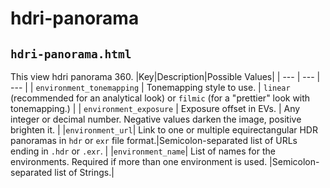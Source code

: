 # hdri-panorama

## `hdri-panorama.html`
This view hdri panorama 360.
|Key|Description|Possible Values|
| --- | --- | --- |
| `environment_tonemapping` | Tonemapping style to use. | `linear` (recommended for an analytical look) or `filmic` (for a "prettier" look with tonemapping.) |
| `environment_exposure` | Exposure offset in EVs. | Any integer or decimal number. Negative values darken the image, positive brighten it. |
|`environment_url`| Link to one or multiple equirectangular HDR panoramas in `hdr` or `exr` file format.|Semicolon-separated list of URLs ending in `.hdr` or `.exr`. |
|`environment_name`| List of names for the environments. Required if more than one environment is used. |Semicolon-separated list of Strings.|
